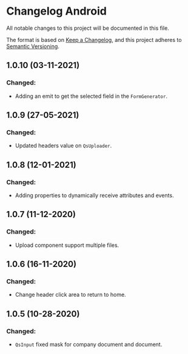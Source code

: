 # Changelog Android
All notable changes to this project will be documented in this file.

The format is based on [Keep a Changelog](https://keepachangelog.com/en/1.0.0/),
and this project adheres to [Semantic Versioning](https://semver.org/spec/v2.0.0.html).

## 1.0.10 (03-11-2021)
### Changed:
- Adding an emit to get the selected field in the `FormGenerator`.

## 1.0.9 (27-05-2021)
### Changed:
- Updated headers value on `QsUploader`.

## 1.0.8 (12-01-2021)
### Changed:
- Adding properties to dynamically receive attributes and events.

## 1.0.7 (11-12-2020)
### Changed:
- Upload component support multiple files.

## 1.0.6 (16-11-2020)
### Changed:
- Change header click area to return to home.

## 1.0.5 (10-28-2020)

### Changed:
- `QsInput` fixed mask for company document and document.
